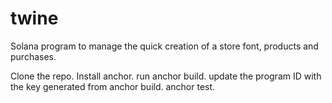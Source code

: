 # twine
Solana program to manage the quick creation of a store font, products and purchases.

Clone the repo.
Install anchor.
run anchor build.
update the program ID with the key generated from anchor build.
anchor test.
